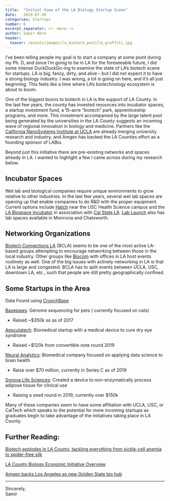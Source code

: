 ```yaml
---
title:  "Initial View of the LA Biology Startup Scene"
date:   2019-07-30
categories: Startups
number: 6
excerpt_separator: <!--more-->
author: Samir Akre
header:
  teaser: /assets/images/la_biotech_post/la_graffiti.jpg
---
```

I’ve been telling people my goal is to start a company at some point during my Ph. D, and since I’m going to be in LA for the foreseeable future, I did some intense DuckDuckGo-ing to examine the state of LA’s biotech scene for startups. LA is big, fancy, dirty, and alive – but I did not expect it to have a strong biology industry. I was wrong, a lot is going on here, and it’s all just beginning. This feels like a time where LA’s biotechnology ecosystem is about to boom.

<!--more-->

One of the biggest boons to biotech in LA is the support of LA County. In the last few years, the county has invested resources into incubator spaces, a startup investment fund, a 15-acre “biotech” park, apprenticeship programs, and more. This investment accompanied by the large talent pool being generated by the universities in the LA County suggests an incoming wave of regional innovation in biology and medicine. Partners like the [California NanoSystems Institute at UCLA](https://cnsi.ucla.edu/) are already merging university research and industry, and Amgen has backed the LA Counties effort as a founding sponsor of LABio.

Beyond just this initiative there are pre-existing networks and spaces already in LA. I wanted to highlight a few I came across during my research below.

## Incubator Spaces
Wet lab and biological companies require unique environments to grow relative to other industries. In the last few years, several wet lab spaces are opening up that enable companies to do R&D with the proper equipment. Current options include [Hatch](https://labiosciencehub.org/hatch) near the USC Health Science campus and the [LA Biospace Incubator]( https://labiosciencehub.org/la-biospace) in association with [Cal State LA]( https://labiospace.calstatela.edu/). [Lab Launch]( https://lablaunch.org/) also has lab spaces available in Monrovia and Chatsworth. 

## Networking Organizations
[Biotech Connections LA](https://www.bc-la.org/) (BCLA) seems to be one of the most active LA-based groups attempting to encourage networking between those in the local industry. Other groups like [Biocom](https://www.biocom.org/) with offices in LA host events routinely as well. One of the big issues with actively networking in LA is that LA is large and congested. BCLA has to split events between UCLA, USC, downtown LA, etc., such that people are still pretty geographically confined.

## Some Startups in the Area 
Data Found using [CrunchBase](https://www.crunchbase.com/)  

[Basepaws](https://www.basepaws.com): Genome sequencing for pets ( currently focused on cats) 
-    Raised ~$350k so as of 2017 

[Aesculatech](https://aesculatech.io/): Biomedical startup with a medical device to cure dry eye syndrome
-    Raised ~$120k from convertible note round 2019  

[Neural Analytics](https://www.neuralanalytics.com): Biomedical company focused on applying data science to brain health
-    Raise over $70 million,  currently in Series C as of 2019  

[Synova Life Sciences](https://www.neuralanalytics.com): Created a device to non-enzymatically process adipose tissue for clinical use
-    Raising a seed round in 2019, currently over $150k  

Many of these companies seem to have some affiliation with UCLA, USC, or CalTech which speaks to the potential for more incoming startups as graduates begin to take advantage of the initiatives taking place in LA County. 

## Further Reading:
[Biotech explodes in LA County, tackling everything from sickle-cell anemia to spider-free silk](https://www.dailybreeze.com/2017/07/22/biotech-explodes-in-la-county-tackling-everything-from-sickle-cell-anemia-to-spider-free-silk/)  

[LA County Biology Economic Initiative Overview](http://economicdevelopment.lacounty.gov/bioscience/)  

[Amgen backs Los Angeles as new Golden State bio hub](https://www.fiercebiotech.com/biotech/amgen-backs-los-angeles-as-new-golden-state-bio-hub)

---

Sincerely,  
Samir
